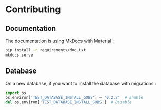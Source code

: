 # Contributing

## Documentation

The documentation is using [MkDocs](https://www.mkdocs.org/) with [Material](https://squidfunk.github.io/mkdocs-material/) :

```bash
pip install -r requirements/doc.txt
mkdocs serve
```

## Database

On a new database, if you want to install the database with migrations :

```python
import os
os.environ['TEST_DATABASE_INSTALL_GOBS'] = '0.2.2'  # Enable
del os.environ['TEST_DATABASE_INSTALL_GOBS']  # Disable
```
